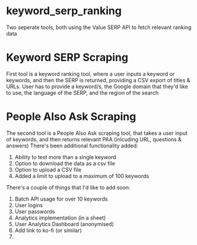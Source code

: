 # keyword_serp_ranking

Two seperate tools, both using the Value SERP API to fetch relevant ranking data

# Keyword SERP Scraping
First tool is a keyword ranking tool, where a user inputs a keyword or keywords, and then the SERP is returned, providing a CSV export of titles & URLs.
User has to provide a keyword/s, the Google domain that they'd like to use, the language of the SERP, and the region of the search

# People Also Ask Scraping
The second tool is a People Also Ask scraping tool, that takes a user input of keywords, and then returns relevant PAA (inlcuding URL, questions & answers)
There's been additional functionality added:

1. Ability to test more than a single keyword
2. Option to download the data as a csv file
3. Option to upload a CSV file
4. Added a limit to upload to a maximum of 100 keywords


There's a couple of things that I'd like to add soon:
1. Batch API usage for over 10 keywords
2. User logins
3. User passwords 
4. Analytics implementation (in a sheet)
5. User Analytics Dashboard (anonymised)
6. Add link to ko-fi (or similar)
7. 
